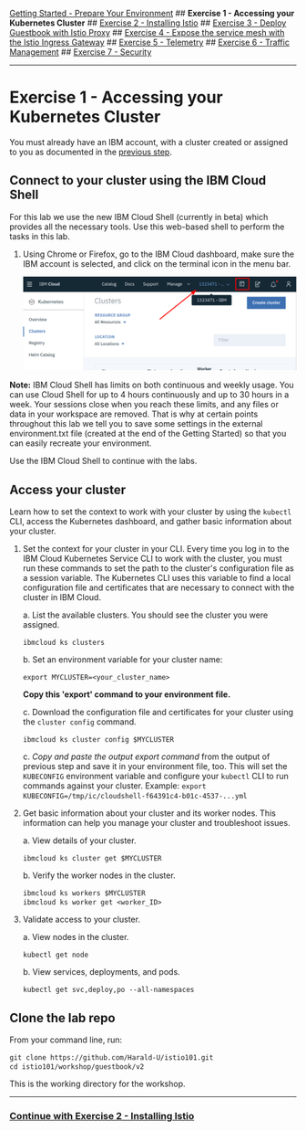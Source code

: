 
[Getting Started - Prepare Your Environment](../README.md) ## 
**Exercise 1 - Accessing your Kubernetes Cluster** ## 
[Exercise 2 - Installing Istio](exercise-2/README.md) ## 
[Exercise 3 - Deploy Guestbook with Istio Proxy](exercise-3/README.md) ## 
[Exercise 4 - Expose the service mesh with the Istio Ingress Gateway](exercise-4/README.md) ## 
[Exercise 5 - Telemetry](exercise-5/README.md) ## 
[Exercise 6 - Traffic Management](exercise-6/README.md) ## 
[Exercise 7 - Security](exercise-7/README.md)

---

# Exercise 1 - Accessing your Kubernetes Cluster

You must already have an IBM account, with a cluster created or assigned to you as documented in the [previous step](../README.md).

## Connect to your cluster using the IBM Cloud Shell 

For this lab we use the new IBM Cloud Shell (currently in beta) which provides all the necessary tools. Use this web-based shell to perform the tasks in this lab. 

1. Using Chrome or Firefox, go to the IBM Cloud dashboard, make sure the IBM account is selected, and click on the terminal icon in the menu bar.

   ![](../README_images/cloudshell.png)
   

**Note:** IBM Cloud Shell has limits on both continuous and weekly usage. You can use Cloud Shell for up to 4 hours continuously and up to 30 hours in a week. Your sessions close when you reach these limits, and any files or data in your workspace are removed. That is why at certain points throughout this lab we tell you to save some settings in the external environment.txt file (created at the end of the Getting Started) so that you can easily recreate your environment.

Use the IBM Cloud Shell to continue with the labs.

## Access your cluster

Learn how to set the context to work with your cluster by using the `kubectl` CLI, access the Kubernetes dashboard, and gather basic information about your cluster.

1.  Set the context for your cluster in your CLI. Every time you log in to the IBM Cloud Kubernetes Service CLI to work with the cluster, you must run these commands to set the path to the cluster's configuration file as a session variable. The Kubernetes CLI uses this variable to find a local configuration file and certificates that are necessary to connect with the cluster in IBM Cloud.

    a. List the available clusters. You should see the cluster you were assigned.

    ```shell
    ibmcloud ks clusters
    ```

    b. Set an environment variable for your cluster name:

    ```shell
    export MYCLUSTER=<your_cluster_name>
    ```

    **Copy this 'export' command to your environment file.** 

    c. Download the configuration file and certificates for your cluster using the `cluster config` command.

    ```shell
    ibmcloud ks cluster config $MYCLUSTER
    ```

    c. *Copy and paste the output export command* from the output of previous step and save it in your environment file, too. This will set the `KUBECONFIG` environment variable and configure your `kubectl` CLI to run commands against your cluster. Example:
    `export KUBECONFIG=/tmp/ic/cloudshell-f64391c4-b01c-4537-...yml`

2.  Get basic information about your cluster and its worker nodes. This information can help you manage your cluster and troubleshoot issues.

    a.  View details of your cluster.

    ```shell
    ibmcloud ks cluster get $MYCLUSTER
    ```

    b.  Verify the worker nodes in the cluster.

    ```shell
    ibmcloud ks workers $MYCLUSTER
    ibmcloud ks worker get <worker_ID>
    ```

3.  Validate access to your cluster.

    a.  View nodes in the cluster.

    ```shell
    kubectl get node
    ```

    b.  View services, deployments, and pods.

    ```shell
    kubectl get svc,deploy,po --all-namespaces
    ```

## Clone the lab repo

From your command line, run:

```
git clone https://github.com/Harald-U/istio101.git
cd istio101/workshop/guestbook/v2
```

This is the working directory for the workshop. 

---

### [Continue with Exercise 2 - Installing Istio](../exercise-2/README.md)

